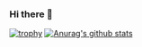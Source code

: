 ### Hi there 👋
[![trophy](https://github-profile-trophy.vercel.app/?username=hatori901)](https://github.com/ryo-ma/github-profile-trophy)
[![Anurag's github stats](https://github-readme-stats.vercel.app/api?username=hatori901)](https://github.com/anuraghazra/github-readme-stats)
<!--
**hatori901/hatori901** is a ✨ _special_ ✨ repository because its `README.md` (this file) appears on your GitHub profile.

Here are some ideas to get you started:

- 🔭 I’m currently working on ...
- 🌱 I’m currently learning ...
- 👯 I’m looking to collaborate on ...
- 🤔 I’m looking for help with ...
- 💬 Ask me about ...
- 📫 How to reach me: ...
- 😄 Pronouns: ...
- ⚡ Fun fact: ...
-->
